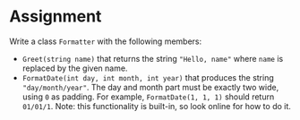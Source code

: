 # Assignment

Write a class `Formatter` with the following members:

* `Greet(string name)` that returns the string `"Hello, name"` where `name` is replaced
  by the given name.
* `FormatDate(int day, int month, int year)` that produces the string `"day/month/year"`.
  The day and month part must be exactly two wide, using `0` as padding. For example,
  `FormatDate(1, 1, 1)` should return `01/01/1`. Note: this functionality is built-in,
  so look online for how to do it.
